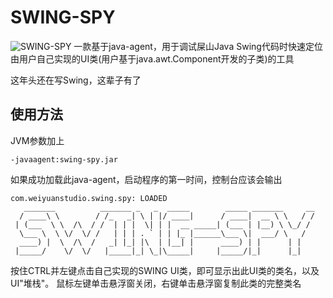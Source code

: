 # SWING-SPY

![SWING-SPY](https://imgur.com/gRUIRM7)
一款基于java-agent，用于调试屎山Java Swing代码时快速定位由用户自己实现的UI类(用户基于java.awt.Component开发的子类)的工具

这年头还在写Swing，这辈子有了

## 使用方法

JVM参数加上

```shell
-javaagent:swing-spy.jar
```

如果成功加载此java-agent，启动程序的第一时间，控制台应该会输出

```shell
com.weiyuanstudio.swing.spy: LOADED
   _______          _______ _   _  _____        _____ _______     __
  / ____\ \        / /_   _| \ | |/ ____|      / ____|  __ \ \   / /
 | (___  \ \  /\  / /  | | |  \| | |  __ _____| (___ | |__) \ \_/ / 
  \___ \  \ \/  \/ /   | | | . ` | | |_ |______\___ \|  ___/ \   /  
  ____) |  \  /\  /   _| |_| |\  | |__| |      ____) | |      | |   
 |_____/    \/  \/   |_____|_| \_|\_____|     |_____/|_|      |_|   
```

按住CTRL并左键点击自己实现的SWING UI类，即可显示出此UI类的类名，以及UI"堆栈"。
鼠标左键单击悬浮窗关闭，右键单击悬浮窗复制此类的完整类名
